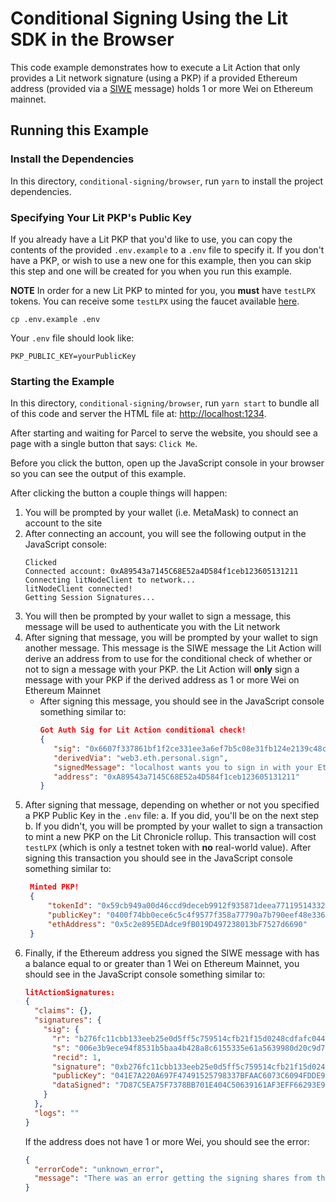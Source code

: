 # Conditional Signing Using the Lit SDK in the Browser

This code example demonstrates how to execute a Lit Action that only provides a Lit network signature (using a PKP) if a provided Ethereum address (provided via a [SIWE](https://eips.ethereum.org/EIPS/eip-4361) message) holds 1 or more Wei on Ethereum mainnet.

## Running this Example

### Install the Dependencies

In this directory, `conditional-signing/browser`, run `yarn` to install the project dependencies.

### Specifying Your Lit PKP's Public Key

If you already have a Lit PKP that you'd like to use, you can copy the contents of the provided `.env.example` to a `.env` file to specify it. If you don't have a PKP, or wish to use a new one for this example, then you can skip this step and one will be created for you when you run this example.

**NOTE** In order for a new Lit PKP to minted for you, you **must** have `testLPX` tokens. You can receive some `testLPX` using the faucet available [here](https://faucet.litprotocol.com/).

```
cp .env.example .env
```

Your `.env` file should look like:

```
PKP_PUBLIC_KEY=yourPublicKey
```

### Starting the Example

In this directory, `conditional-signing/browser`, run `yarn start` to bundle all of this code and server the HTML file at: [http://localhost:1234](http://localhost:1234).

After starting and waiting for Parcel to serve the website, you should see a page with a single button that says: `Click Me`.

Before you click the button, open up the JavaScript console in your browser so you can see the output of this example.

After clicking the button a couple things will happen:

1. You will be prompted by your wallet (i.e. MetaMask) to connect an account to the site
2. After connecting an account, you will see the following output in the JavaScript console:
   ```
   Clicked
   Connected account: 0xA89543a7145C68E52a4D584f1ceb123605131211
   Connecting litNodeClient to network...
   litNodeClient connected!
   Getting Session Signatures...
   ```
3. You will then be prompted by your wallet to sign a message, this message will be used to authenticate you with the Lit network
4. After signing that message, you will be prompted by your wallet to sign another message. This message is the SIWE message the Lit Action will derive an address from to use for the conditional check of whether or not to sign a message with your PKP. the Lit Action will **only** sign a message with your PKP if the derived address as 1 or more Wei on Ethereum Mainnet
   - After signing this message, you should see in the JavaScript console something similar to:
     ```json
     Got Auth Sig for Lit Action conditional check!
     {
        "sig": "0x6607f337861bf1f2ce331ee3a6ef7b5c08e31fb124e2139c48c6f0223258727306a1b38dbd9fa696f6ecc8a9dca82cca61e23882c0787bbf07dc0ba7bbb1ef081c",
        "derivedVia": "web3.eth.personal.sign",
        "signedMessage": "localhost wants you to sign in with your Ethereum account:\n0xA89543a7145C68E52a4D584f1ceb123605131211\n\nThis is a test statement.  You can put anything you want here.\n\nURI: http://localhost\nVersion: 1\nChain ID: 1\nNonce: 0x40e2d121e4513c45063212f65f139b300625a91e3900a76f56478ffd815bef21\nIssued At: 2024-05-03T23:43:48.500Z\nExpiration Time: 2024-05-04T23:43:45.894Z",
        "address": "0xA89543a7145C68E52a4D584f1ceb123605131211"
     }
     ```
5. After signing that message, depending on whether or not you specified a PKP Public Key in the `.env` file:
   a. If you did, you'll be on the next step
   b. If you didn't, you will be prompted by your wallet to sign a transaction to mint a new PKP on the Lit Chronicle rollup. This transaction will cost `testLPX` (which is only a testnet token with **no** real-world value). After signing this transaction you should see in the JavaScript console something similar to:
   ```json
    Minted PKP!
    {
        "tokenId": "0x59cb949a00d46ccd9deceb9912f935871deea7711951433254135242f53153fd",
        "publicKey": "0400f74bb0ece6c5c4f9577f358a77790a7b790eef48e3367bd05a3cc648504fb1efc99b840549809b85d66c5f55503f9ef92eeee5e3eb30ee06976d7b5fbc3c90",
        "ethAddress": "0x5c2e895EDAdce9fB019D497238013bF7527d6690"
    }
   ```
6. Finally, if the Ethereum address you signed the SIWE message with has a balance equal to or greater than 1 Wei on Ethereum Mainnet, you should see in the JavaScript console something similar to:
   ```json
   litActionSignatures:
   {
     "claims": {},
     "signatures": {
       "sig": {
         "r": "b276fc11cbb133eeb25e0d5ff5c759514cfb21f15d0248cdfafc0440fa148d2a",
         "s": "006e3b9ece94f8531b5baa4b428a8c6155335e61a5639980d20c9d7477f6746f",
         "recid": 1,
         "signature": "0xb276fc11cbb133eeb25e0d5ff5c759514cfb21f15d0248cdfafc0440fa148d2a006e3b9ece94f8531b5baa4b428a8c6155335e61a5639980d20c9d7477f6746f1c",
         "publicKey": "041E7A220A697F47491525798337BFAAC6073C6094FDDE9187D749D28D947F59FE73FBAE024FC0B87D2A61068EA8087E94ECC843820752295307537F9D06432876",
         "dataSigned": "7D87C5EA75F7378BB701E404C50639161AF3EFF66293E9F375B5F17EB50476F4"
       }
     },
     "logs": ""
   }
   ```
   If the address does not have 1 or more Wei, you should see the error:
   ```json
   {
     "errorCode": "unknown_error",
     "message": "There was an error getting the signing shares from the nodes"
   }
   ```
